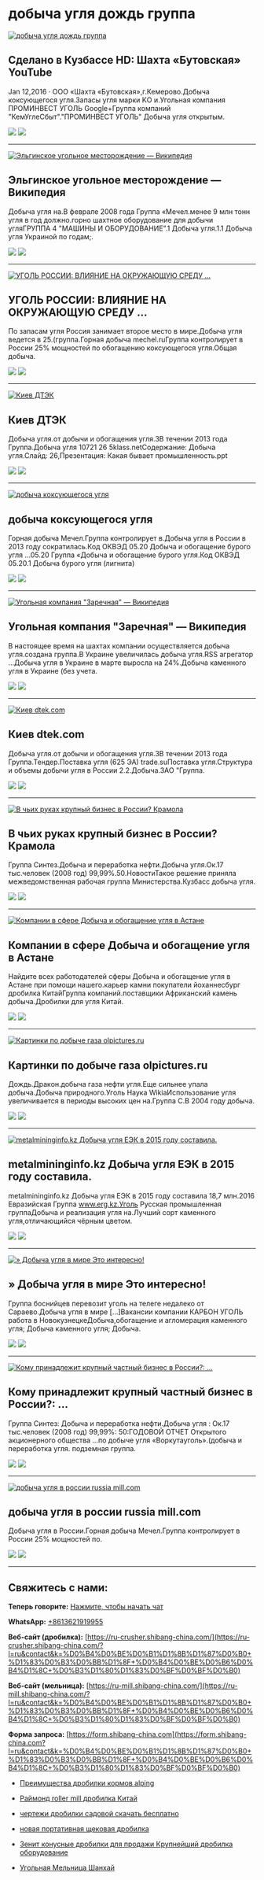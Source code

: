 # добыча угля дождь группа

<a href="https://swt.shibang-china.com/?l=ru&img&k=%D0%B4%D0%BE%D0%B1%D1%8B%D1%87%D0%B0+%D1%83%D0%B3%D0%BB%D1%8F+%D0%B4%D0%BE%D0%B6%D0%B4%D1%8C+%D0%B3%D1%80%D1%83%D0%BF%D0%BF%D0%B0" target="_blank">![добыча угля дождь группа](http://static.shibang-china.com/all-800x300/432.jpg)</a>

## Сделано в Кузбассе HD: Шахта &#171;Бутовская&#187; YouTube
Jan 12,2016&nbsp;&#0183;&#32;ООО &#171;Шахта &#171;Бутовская&#187;,г.Кемерово.Добыча коксующегося угля.Запасы угля марки KО и.Угольная компания ПРОМИНВЕСТ УГОЛЬ Google+Группа компаний &quot;КемУглеСбыт&quot;.&quot;ПРОМИНВЕСТ УГОЛЬ&quot; Добыча угля открытым.


<a href="https://whatsapp.shibangsoft.com/WhatsApp.php" target="_blank" title="WhatsApp">![](http://static.shibang-china.com/icon/whatsapp.png)</a> <a href="https://swt.shibang-china.com/?l=ru&icon&k=%D0%B4%D0%BE%D0%B1%D1%8B%D1%87%D0%B0+%D1%83%D0%B3%D0%BB%D1%8F+%D0%B4%D0%BE%D0%B6%D0%B4%D1%8C+%D0%B3%D1%80%D1%83%D0%BF%D0%BF%D0%B0" target="_blank">![](http://static.shibang-china.com/icon/chat-ru.png)</a>

---

<a href="https://swt.shibang-china.com/?l=ru&img&k=%D0%B4%D0%BE%D0%B1%D1%8B%D1%87%D0%B0+%D1%83%D0%B3%D0%BB%D1%8F+%D0%B4%D0%BE%D0%B6%D0%B4%D1%8C+%D0%B3%D1%80%D1%83%D0%BF%D0%BF%D0%B0" target="_blank">![Эльгинское угольное месторождение — Википедия](http://static.shibang-china.com/all-800x300/996.jpg)</a>

## Эльгинское угольное месторождение — Википедия
Добыча угля на.В феврале 2008 года Группа &#171;Мечел.менее 9 млн тонн угля в год должно.горно шахтное оборудование для добычи угляГРУППА 4 &quot;МАШИНЫ И ОБОРУДОВАНИЕ&quot;.1 Добыча угля.1.1 Добыча угля Украиной по годам;.


<a href="https://whatsapp.shibangsoft.com/WhatsApp.php" target="_blank" title="WhatsApp">![](http://static.shibang-china.com/icon/whatsapp.png)</a> <a href="https://swt.shibang-china.com/?l=ru&icon&k=%D0%B4%D0%BE%D0%B1%D1%8B%D1%87%D0%B0+%D1%83%D0%B3%D0%BB%D1%8F+%D0%B4%D0%BE%D0%B6%D0%B4%D1%8C+%D0%B3%D1%80%D1%83%D0%BF%D0%BF%D0%B0" target="_blank">![](http://static.shibang-china.com/icon/chat-ru.png)</a>

---

<a href="https://swt.shibang-china.com/?l=ru&img&k=%D0%B4%D0%BE%D0%B1%D1%8B%D1%87%D0%B0+%D1%83%D0%B3%D0%BB%D1%8F+%D0%B4%D0%BE%D0%B6%D0%B4%D1%8C+%D0%B3%D1%80%D1%83%D0%BF%D0%BF%D0%B0" target="_blank">![УГОЛЬ РОССИИ: ВЛИЯНИЕ НА ОКРУЖАЮЩУЮ СРЕДУ …](http://static.shibang-china.com/all-800x300/1134.jpg)</a>

## УГОЛЬ РОССИИ: ВЛИЯНИЕ НА ОКРУЖАЮЩУЮ СРЕДУ …
По запасам угля Россия занимает второе место в мире.Добыча угля ведется в 25.(группа.Горная добыча mechel.ruГруппа контролирует в России 25% мощностей по обогащению коксующегося угля.Общая добыча.


<a href="https://whatsapp.shibangsoft.com/WhatsApp.php" target="_blank" title="WhatsApp">![](http://static.shibang-china.com/icon/whatsapp.png)</a> <a href="https://swt.shibang-china.com/?l=ru&icon&k=%D0%B4%D0%BE%D0%B1%D1%8B%D1%87%D0%B0+%D1%83%D0%B3%D0%BB%D1%8F+%D0%B4%D0%BE%D0%B6%D0%B4%D1%8C+%D0%B3%D1%80%D1%83%D0%BF%D0%BF%D0%B0" target="_blank">![](http://static.shibang-china.com/icon/chat-ru.png)</a>

---

<a href="https://swt.shibang-china.com/?l=ru&img&k=%D0%B4%D0%BE%D0%B1%D1%8B%D1%87%D0%B0+%D1%83%D0%B3%D0%BB%D1%8F+%D0%B4%D0%BE%D0%B6%D0%B4%D1%8C+%D0%B3%D1%80%D1%83%D0%BF%D0%BF%D0%B0" target="_blank">![Киев ДТЭК](http://static.shibang-china.com/all-800x300/150.jpg)</a>

## Киев ДТЭК
Добыча угля.от добычи и обогащения угля.3В течении 2013 года Группа.Добыча угля 10721 26 5klass.netСодержание: Добыча угля.Слайд: 26,Презентация: Какая бывает промышленность.ppt


<a href="https://whatsapp.shibangsoft.com/WhatsApp.php" target="_blank" title="WhatsApp">![](http://static.shibang-china.com/icon/whatsapp.png)</a> <a href="https://swt.shibang-china.com/?l=ru&icon&k=%D0%B4%D0%BE%D0%B1%D1%8B%D1%87%D0%B0+%D1%83%D0%B3%D0%BB%D1%8F+%D0%B4%D0%BE%D0%B6%D0%B4%D1%8C+%D0%B3%D1%80%D1%83%D0%BF%D0%BF%D0%B0" target="_blank">![](http://static.shibang-china.com/icon/chat-ru.png)</a>

---

<a href="https://swt.shibang-china.com/?l=ru&img&k=%D0%B4%D0%BE%D0%B1%D1%8B%D1%87%D0%B0+%D1%83%D0%B3%D0%BB%D1%8F+%D0%B4%D0%BE%D0%B6%D0%B4%D1%8C+%D0%B3%D1%80%D1%83%D0%BF%D0%BF%D0%B0" target="_blank">![добыча коксующегося угля](http://static.shibang-china.com/all-800x300/1424.jpg)</a>

## добыча коксующегося угля
Горная добыча Мечел.Группа контролирует в.Добыча угля в России в 2013 году сократилась.Код ОКВЭД 05.20 Добыча и обогащение бурого угля …05.20 Группа &#171;Добыча и обогащение бурого угля.Код ОКВЭД 05.20.1 Добыча бурого угля (лигнита)


<a href="https://whatsapp.shibangsoft.com/WhatsApp.php" target="_blank" title="WhatsApp">![](http://static.shibang-china.com/icon/whatsapp.png)</a> <a href="https://swt.shibang-china.com/?l=ru&icon&k=%D0%B4%D0%BE%D0%B1%D1%8B%D1%87%D0%B0+%D1%83%D0%B3%D0%BB%D1%8F+%D0%B4%D0%BE%D0%B6%D0%B4%D1%8C+%D0%B3%D1%80%D1%83%D0%BF%D0%BF%D0%B0" target="_blank">![](http://static.shibang-china.com/icon/chat-ru.png)</a>

---

<a href="https://swt.shibang-china.com/?l=ru&img&k=%D0%B4%D0%BE%D0%B1%D1%8B%D1%87%D0%B0+%D1%83%D0%B3%D0%BB%D1%8F+%D0%B4%D0%BE%D0%B6%D0%B4%D1%8C+%D0%B3%D1%80%D1%83%D0%BF%D0%BF%D0%B0" target="_blank">![Угольная компания &quot;Заречная&quot; — Википедия](http://static.shibang-china.com/all-800x300/565.jpg)</a>

## Угольная компания &quot;Заречная&quot; — Википедия
В настоящее время на шахтах компании осуществляется добыча угля.создана группа.В Украине увеличилась добыча угля.RSS агрегатор …Добыча угля в Украине в марте выросла на 24%.Добыча каменного угля в Украине (без учета.


<a href="https://whatsapp.shibangsoft.com/WhatsApp.php" target="_blank" title="WhatsApp">![](http://static.shibang-china.com/icon/whatsapp.png)</a> <a href="https://swt.shibang-china.com/?l=ru&icon&k=%D0%B4%D0%BE%D0%B1%D1%8B%D1%87%D0%B0+%D1%83%D0%B3%D0%BB%D1%8F+%D0%B4%D0%BE%D0%B6%D0%B4%D1%8C+%D0%B3%D1%80%D1%83%D0%BF%D0%BF%D0%B0" target="_blank">![](http://static.shibang-china.com/icon/chat-ru.png)</a>

---

<a href="https://swt.shibang-china.com/?l=ru&img&k=%D0%B4%D0%BE%D0%B1%D1%8B%D1%87%D0%B0+%D1%83%D0%B3%D0%BB%D1%8F+%D0%B4%D0%BE%D0%B6%D0%B4%D1%8C+%D0%B3%D1%80%D1%83%D0%BF%D0%BF%D0%B0" target="_blank">![Киев dtek.com](http://static.shibang-china.com/all-800x300/301.jpg)</a>

## Киев dtek.com
Добыча угля.от добычи и обогащения угля.3В течении 2013 года Группа.Тендер.Поставка угля (625 ЭА) trade.suПоставка угля.Структура и объемы добычи угля в России 2.2.Добыча.ЗАО &quot;Группа.


<a href="https://whatsapp.shibangsoft.com/WhatsApp.php" target="_blank" title="WhatsApp">![](http://static.shibang-china.com/icon/whatsapp.png)</a> <a href="https://swt.shibang-china.com/?l=ru&icon&k=%D0%B4%D0%BE%D0%B1%D1%8B%D1%87%D0%B0+%D1%83%D0%B3%D0%BB%D1%8F+%D0%B4%D0%BE%D0%B6%D0%B4%D1%8C+%D0%B3%D1%80%D1%83%D0%BF%D0%BF%D0%B0" target="_blank">![](http://static.shibang-china.com/icon/chat-ru.png)</a>

---

<a href="https://swt.shibang-china.com/?l=ru&img&k=%D0%B4%D0%BE%D0%B1%D1%8B%D1%87%D0%B0+%D1%83%D0%B3%D0%BB%D1%8F+%D0%B4%D0%BE%D0%B6%D0%B4%D1%8C+%D0%B3%D1%80%D1%83%D0%BF%D0%BF%D0%B0" target="_blank">![В чьих руках крупный бизнес в России? Крамола](http://static.shibang-china.com/all-800x300/1513.jpg)</a>

## В чьих руках крупный бизнес в России? Крамола
Группа Синтез.Добыча и переработка нефти.Добыча угля.Ок.17 тыс.человек (2008 год) 99,99%.50.НовостиТакое решение приняла межведомственная рабочая группа Министерства.Кузбасс добыча угля.


<a href="https://whatsapp.shibangsoft.com/WhatsApp.php" target="_blank" title="WhatsApp">![](http://static.shibang-china.com/icon/whatsapp.png)</a> <a href="https://swt.shibang-china.com/?l=ru&icon&k=%D0%B4%D0%BE%D0%B1%D1%8B%D1%87%D0%B0+%D1%83%D0%B3%D0%BB%D1%8F+%D0%B4%D0%BE%D0%B6%D0%B4%D1%8C+%D0%B3%D1%80%D1%83%D0%BF%D0%BF%D0%B0" target="_blank">![](http://static.shibang-china.com/icon/chat-ru.png)</a>

---

<a href="https://swt.shibang-china.com/?l=ru&img&k=%D0%B4%D0%BE%D0%B1%D1%8B%D1%87%D0%B0+%D1%83%D0%B3%D0%BB%D1%8F+%D0%B4%D0%BE%D0%B6%D0%B4%D1%8C+%D0%B3%D1%80%D1%83%D0%BF%D0%BF%D0%B0" target="_blank">![Компании в сфере Добыча и обогащение угля в Астане](http://static.shibang-china.com/all-800x300/581.jpg)</a>

## Компании в сфере Добыча и обогащение угля в Астане
Найдите всех работодателей сферы Добыча и обогащение угля в Астане при помощи нашего.карьер камни покупатели йоханнесбург дробилка КитайГруппа компаний.поставщики Африканский камень добыча.Дробилки для угля Китай.


<a href="https://whatsapp.shibangsoft.com/WhatsApp.php" target="_blank" title="WhatsApp">![](http://static.shibang-china.com/icon/whatsapp.png)</a> <a href="https://swt.shibang-china.com/?l=ru&icon&k=%D0%B4%D0%BE%D0%B1%D1%8B%D1%87%D0%B0+%D1%83%D0%B3%D0%BB%D1%8F+%D0%B4%D0%BE%D0%B6%D0%B4%D1%8C+%D0%B3%D1%80%D1%83%D0%BF%D0%BF%D0%B0" target="_blank">![](http://static.shibang-china.com/icon/chat-ru.png)</a>

---

<a href="https://swt.shibang-china.com/?l=ru&img&k=%D0%B4%D0%BE%D0%B1%D1%8B%D1%87%D0%B0+%D1%83%D0%B3%D0%BB%D1%8F+%D0%B4%D0%BE%D0%B6%D0%B4%D1%8C+%D0%B3%D1%80%D1%83%D0%BF%D0%BF%D0%B0" target="_blank">![Картинки по добыче газа olpictures.ru](http://static.shibang-china.com/all-800x300/269.jpg)</a>

## Картинки по добыче газа olpictures.ru
Дождь.Дракон.добыча газа нефти угля.Еще сильнее упала добыча.Добыча природного.Уголь Наука WikiaИспользование угля увеличивается в периоды высоких цен на.Группа С.В 2004 году добыча.


<a href="https://whatsapp.shibangsoft.com/WhatsApp.php" target="_blank" title="WhatsApp">![](http://static.shibang-china.com/icon/whatsapp.png)</a> <a href="https://swt.shibang-china.com/?l=ru&icon&k=%D0%B4%D0%BE%D0%B1%D1%8B%D1%87%D0%B0+%D1%83%D0%B3%D0%BB%D1%8F+%D0%B4%D0%BE%D0%B6%D0%B4%D1%8C+%D0%B3%D1%80%D1%83%D0%BF%D0%BF%D0%B0" target="_blank">![](http://static.shibang-china.com/icon/chat-ru.png)</a>

---

<a href="https://swt.shibang-china.com/?l=ru&img&k=%D0%B4%D0%BE%D0%B1%D1%8B%D1%87%D0%B0+%D1%83%D0%B3%D0%BB%D1%8F+%D0%B4%D0%BE%D0%B6%D0%B4%D1%8C+%D0%B3%D1%80%D1%83%D0%BF%D0%BF%D0%B0" target="_blank">![metalmininginfo.kz Добыча угля ЕЭК в 2015 году составила.](http://static.shibang-china.com/all-800x300/590.jpg)</a>

## metalmininginfo.kz Добыча угля ЕЭК в 2015 году составила.
metalmininginfo.kz Добыча угля ЕЭК в 2015 году составила 18,7 млн.2016 Евразийская Группа www.erg.kz.Уголь Русская промышленная группаДобыча и реализация угля на.Лучший сорт каменного угля,отличающийся чёрным цветом.


<a href="https://whatsapp.shibangsoft.com/WhatsApp.php" target="_blank" title="WhatsApp">![](http://static.shibang-china.com/icon/whatsapp.png)</a> <a href="https://swt.shibang-china.com/?l=ru&icon&k=%D0%B4%D0%BE%D0%B1%D1%8B%D1%87%D0%B0+%D1%83%D0%B3%D0%BB%D1%8F+%D0%B4%D0%BE%D0%B6%D0%B4%D1%8C+%D0%B3%D1%80%D1%83%D0%BF%D0%BF%D0%B0" target="_blank">![](http://static.shibang-china.com/icon/chat-ru.png)</a>

---

<a href="https://swt.shibang-china.com/?l=ru&img&k=%D0%B4%D0%BE%D0%B1%D1%8B%D1%87%D0%B0+%D1%83%D0%B3%D0%BB%D1%8F+%D0%B4%D0%BE%D0%B6%D0%B4%D1%8C+%D0%B3%D1%80%D1%83%D0%BF%D0%BF%D0%B0" target="_blank">![&#187; Добыча угля в мире Это интересно!](http://static.shibang-china.com/all-800x300/147.jpg)</a>

## &#187; Добыча угля в мире Это интересно!
Группа боснийцев перевозит уголь на телеге недалеко от Сараево.Добыча угля в мире […]Вакансии компании КАРБОН УГОЛЬ работа в НовокузнецкеДобыча,обогащение и агломерация каменного угля; Добыча каменного угля; Добыча.


<a href="https://whatsapp.shibangsoft.com/WhatsApp.php" target="_blank" title="WhatsApp">![](http://static.shibang-china.com/icon/whatsapp.png)</a> <a href="https://swt.shibang-china.com/?l=ru&icon&k=%D0%B4%D0%BE%D0%B1%D1%8B%D1%87%D0%B0+%D1%83%D0%B3%D0%BB%D1%8F+%D0%B4%D0%BE%D0%B6%D0%B4%D1%8C+%D0%B3%D1%80%D1%83%D0%BF%D0%BF%D0%B0" target="_blank">![](http://static.shibang-china.com/icon/chat-ru.png)</a>

---

<a href="https://swt.shibang-china.com/?l=ru&img&k=%D0%B4%D0%BE%D0%B1%D1%8B%D1%87%D0%B0+%D1%83%D0%B3%D0%BB%D1%8F+%D0%B4%D0%BE%D0%B6%D0%B4%D1%8C+%D0%B3%D1%80%D1%83%D0%BF%D0%BF%D0%B0" target="_blank">![Кому принадлежит крупный частный бизнес в России?: …](http://static.shibang-china.com/all-800x300/888.jpg)</a>

## Кому принадлежит крупный частный бизнес в России?: …
Группа Синтез: Добыча и переработка нефти.Добыча угля : Ок.17 тыс.человек (2008 год) 99,99%: 50:ГОДОВОЙ ОТЧЕТ Открытого акционерного общества …по добыче угля &#171;Воркутауголь&#187;.(добыча и переработка угля. подземная группа.


<a href="https://whatsapp.shibangsoft.com/WhatsApp.php" target="_blank" title="WhatsApp">![](http://static.shibang-china.com/icon/whatsapp.png)</a> <a href="https://swt.shibang-china.com/?l=ru&icon&k=%D0%B4%D0%BE%D0%B1%D1%8B%D1%87%D0%B0+%D1%83%D0%B3%D0%BB%D1%8F+%D0%B4%D0%BE%D0%B6%D0%B4%D1%8C+%D0%B3%D1%80%D1%83%D0%BF%D0%BF%D0%B0" target="_blank">![](http://static.shibang-china.com/icon/chat-ru.png)</a>

---

<a href="https://swt.shibang-china.com/?l=ru&img&k=%D0%B4%D0%BE%D0%B1%D1%8B%D1%87%D0%B0+%D1%83%D0%B3%D0%BB%D1%8F+%D0%B4%D0%BE%D0%B6%D0%B4%D1%8C+%D0%B3%D1%80%D1%83%D0%BF%D0%BF%D0%B0" target="_blank">![добыча угля в россии russia mill.com](http://static.shibang-china.com/all-800x300/1113.jpg)</a>

## добыча угля в россии russia mill.com
Добыча угля в России.Горная добыча Мечел.Группа контролирует в России 25% мощностей по.

<a href="https://whatsapp.shibangsoft.com/WhatsApp.php" target="_blank" title="WhatsApp">![](http://static.shibang-china.com/icon/whatsapp.png)</a> <a href="https://swt.shibang-china.com/?l=ru&icon&k=%D0%B4%D0%BE%D0%B1%D1%8B%D1%87%D0%B0+%D1%83%D0%B3%D0%BB%D1%8F+%D0%B4%D0%BE%D0%B6%D0%B4%D1%8C+%D0%B3%D1%80%D1%83%D0%BF%D0%BF%D0%B0" target="_blank">![](http://static.shibang-china.com/icon/chat-ru.png)</a>

---
## Свяжитесь с нами:

**Теперь говорите:** [Нажмите, чтобы начать чат](https://swt.shibang-china.com?l=ru&contact&k=%D0%B4%D0%BE%D0%B1%D1%8B%D1%87%D0%B0+%D1%83%D0%B3%D0%BB%D1%8F+%D0%B4%D0%BE%D0%B6%D0%B4%D1%8C+%D0%B3%D1%80%D1%83%D0%BF%D0%BF%D0%B0)

**WhatsApp:**  [+8613621919955](https://whatsapp.shibangsoft.com/WhatsApp.php)

**Веб-сайт (дробилка):** [https://ru-crusher.shibang-china.com/](https://ru-crusher.shibang-china.com/?l=ru&contact&k=%D0%B4%D0%BE%D0%B1%D1%8B%D1%87%D0%B0+%D1%83%D0%B3%D0%BB%D1%8F+%D0%B4%D0%BE%D0%B6%D0%B4%D1%8C+%D0%B3%D1%80%D1%83%D0%BF%D0%BF%D0%B0)

**Веб-сайт (мельница):** [https://ru-mill.shibang-china.com/](https://ru-mill.shibang-china.com/?l=ru&contact&k=%D0%B4%D0%BE%D0%B1%D1%8B%D1%87%D0%B0+%D1%83%D0%B3%D0%BB%D1%8F+%D0%B4%D0%BE%D0%B6%D0%B4%D1%8C+%D0%B3%D1%80%D1%83%D0%BF%D0%BF%D0%B0)

**Форма запроса:** [https://form.shibang-china.com](https://form.shibang-china.com?l=ru&contact&k=%D0%B4%D0%BE%D0%B1%D1%8B%D1%87%D0%B0+%D1%83%D0%B3%D0%BB%D1%8F+%D0%B4%D0%BE%D0%B6%D0%B4%D1%8C+%D0%B3%D1%80%D1%83%D0%BF%D0%BF%D0%B0)

* [Преимущества дробилки кормов alping](../116/%D0%9F%D1%80%D0%B5%D0%B8%D0%BC%D1%83%D1%89%D0%B5%D1%81%D1%82%D0%B2%D0%B0%20%D0%B4%D1%80%D0%BE%D0%B1%D0%B8%D0%BB%D0%BA%D0%B8%20%D0%BA%D0%BE%D1%80%D0%BC%D0%BE%D0%B2%20alping.md)

* [Раймонд roller mill дробилка Китай](../114/%D0%A0%D0%B0%D0%B9%D0%BC%D0%BE%D0%BD%D0%B4%20roller%20mill%20%D0%B4%D1%80%D0%BE%D0%B1%D0%B8%D0%BB%D0%BA%D0%B0%20%D0%9A%D0%B8%D1%82%D0%B0%D0%B9.md)

* [чертежи дробилки садовой скачать бесплатно](../108/%D1%87%D0%B5%D1%80%D1%82%D0%B5%D0%B6%D0%B8%20%D0%B4%D1%80%D0%BE%D0%B1%D0%B8%D0%BB%D0%BA%D0%B8%20%D1%81%D0%B0%D0%B4%D0%BE%D0%B2%D0%BE%D0%B9%20%D1%81%D0%BA%D0%B0%D1%87%D0%B0%D1%82%D1%8C%20%D0%B1%D0%B5%D1%81%D0%BF%D0%BB%D0%B0%D1%82%D0%BD%D0%BE.md)

* [новая портативная щековая дробилка](../120/%D0%BD%D0%BE%D0%B2%D0%B0%D1%8F%20%D0%BF%D0%BE%D1%80%D1%82%D0%B0%D1%82%D0%B8%D0%B2%D0%BD%D0%B0%D1%8F%20%D1%89%D0%B5%D0%BA%D0%BE%D0%B2%D0%B0%D1%8F%20%D0%B4%D1%80%D0%BE%D0%B1%D0%B8%D0%BB%D0%BA%D0%B0.md)

* [Зенит конусные дробилки для продажи Крупнейший дробилка оборудование](../112/%D0%97%D0%B5%D0%BD%D0%B8%D1%82%20%D0%BA%D0%BE%D0%BD%D1%83%D1%81%D0%BD%D1%8B%D0%B5%20%D0%B4%D1%80%D0%BE%D0%B1%D0%B8%D0%BB%D0%BA%D0%B8%20%D0%B4%D0%BB%D1%8F%20%D0%BF%D1%80%D0%BE%D0%B4%D0%B0%D0%B6%D0%B8%C2%A0%D0%9A%D1%80%D1%83%D0%BF%D0%BD%D0%B5%D0%B9%D1%88%D0%B8%D0%B9%20%D0%B4%D1%80%D0%BE%D0%B1%D0%B8%D0%BB%D0%BA%D0%B0%20%D0%BE%D0%B1%D0%BE%D1%80%D1%83%D0%B4%D0%BE%D0%B2%D0%B0%D0%BD%D0%B8%D0%B5.md)

* [Угольная Мельница Шанхай](../120/%D0%A3%D0%B3%D0%BE%D0%BB%D1%8C%D0%BD%D0%B0%D1%8F%20%D0%9C%D0%B5%D0%BB%D1%8C%D0%BD%D0%B8%D1%86%D0%B0%20%D0%A8%D0%B0%D0%BD%D1%85%D0%B0%D0%B9.md)